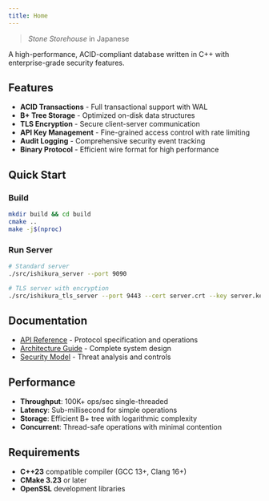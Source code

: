 ```yaml
---
title: Home
---
```


> *Stone Storehouse* in Japanese

A high-performance, ACID-compliant database written in C++ with enterprise-grade security features.

## Features

- **ACID Transactions** - Full transactional support with WAL
- **B+ Tree Storage** - Optimized on-disk data structures
- **TLS Encryption** - Secure client-server communication
- **API Key Management** - Fine-grained access control with rate limiting
- **Audit Logging** - Comprehensive security event tracking
- **Binary Protocol** - Efficient wire format for high performance

## Quick Start

### Build
```bash
mkdir build && cd build
cmake ..
make -j$(nproc)
```

### Run Server
```bash
# Standard server
./src/ishikura_server --port 9090

# TLS server with encryption
./src/ishikura_tls_server --port 9443 --cert server.crt --key server.key
```

## Documentation

- [API Reference](api) - Protocol specification and operations
- [Architecture Guide](architecture) - Complete system design
- [Security Model](security) - Threat analysis and controls

## Performance

- **Throughput**: 100K+ ops/sec single-threaded
- **Latency**: Sub-millisecond for simple operations
- **Storage**: Efficient B+ tree with logarithmic complexity
- **Concurrent**: Thread-safe operations with minimal contention

## Requirements

- **C++23** compatible compiler (GCC 13+, Clang 16+)
- **CMake 3.23** or later
- **OpenSSL** development libraries